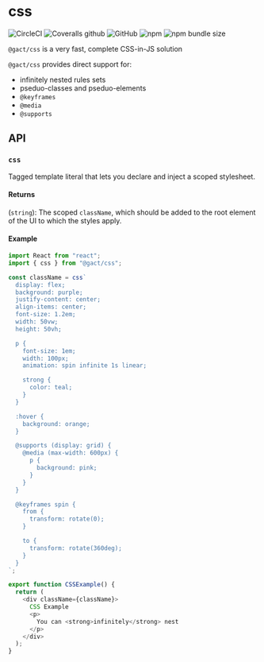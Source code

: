 # css

![CircleCI](https://img.shields.io/circleci/build/github/gactjs/css?style=for-the-badge)
![Coveralls github](https://img.shields.io/coveralls/github/gactjs/css?style=for-the-badge)
![GitHub](https://img.shields.io/github/license/gactjs/css?style=for-the-badge)
![npm](https://img.shields.io/npm/v/@gact/css?style=for-the-badge)
![npm bundle size](https://img.shields.io/bundlephobia/min/@gact/css?style=for-the-badge)

`@gact/css` is a very fast, complete CSS-in-JS solution

`@gact/css` provides direct support for:
  - infinitely nested rules sets
  - pseduo-classes and pseduo-elements
  - `@keyframes`
  - `@media`
  - `@supports`

## API

### `css`

Tagged template literal that lets you declare and inject a scoped stylesheet.

#### Returns

(`string`): The scoped `className`, which should be added to the root element of the UI to which the styles apply.

#### Example

```ts
import React from "react";
import { css } from "@gact/css";

const className = css`
  display: flex;
  background: purple;
  justify-content: center;
  align-items: center;
  font-size: 1.2em;
  width: 50vw;
  height: 50vh;

  p {
    font-size: 1em;
    width: 100px;
    animation: spin infinite 1s linear;

    strong {
      color: teal;
    }
  }

  :hover {
    background: orange;
  }

  @supports (display: grid) {
    @media (max-width: 600px) {
      p {
        background: pink;
      }
    }
  }

  @keyframes spin {
    from {
      transform: rotate(0);
    }

    to {
      transform: rotate(360deg);
    }
  }
`;

export function CSSExample() {
  return (
    <div className={className}>
      CSS Example
      <p>
        You can <strong>infinitely</strong> nest
      </p>
    </div>
  );
}
```
